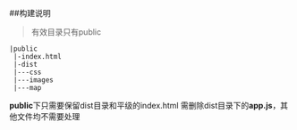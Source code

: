 ##构建说明
> 有效目录只有public

```
|public
 |-index.html
 |-dist
 |---css
 |---images
 |---map
```

**public**下只需要保留dist目录和平级的index.html
需删除dist目录下的**app.js**，其他文件均不需要处理
